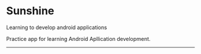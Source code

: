 # Sunshine
Learning to develop android applications

Practice app for learning Android Apllication development.

-------
